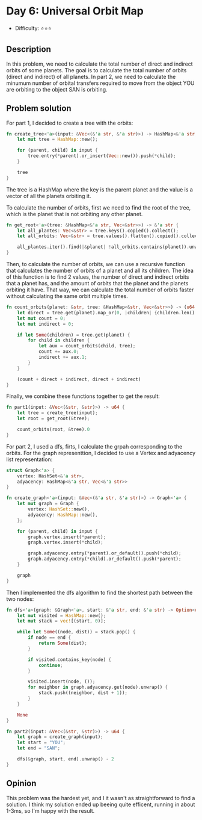 # Day 6: Universal Orbit Map

* Difficulty: ⭐⭐⭐

## Description

In this problem, we need to calculate the total number of direct and indirect orbits of some planets. The goal is to calculate the total number of orbits (direct and indirect) of all planets. In part 2, we need to calculate the minumum number of orbital transfers required to move from the object YOU are orbiting to the object SAN is orbiting.

## Problem solution

For part 1, I decided to create a tree with the orbits:

```rust
fn create_tree<'a>(input: &Vec<(&'a str, &'a str)>) -> HashMap<&'a str, Vec<&'a str>> {
    let mut tree = HashMap::new();

    for (parent, child) in input {
        tree.entry(*parent).or_insert(Vec::new()).push(*child);
    }

    tree
}
```

The tree is a HashMap where the key is the parent planet and the value is a vector of all the planets orbiting it.

To calculate the number of orbits, first we need to find the root of the tree, which is the planet that is not orbiting any other planet.

```rust
fn get_root<'a>(tree: &HashMap<&'a str, Vec<&str>>) -> &'a str {
    let all_plantes: Vec<&str> = tree.keys().copied().collect();
    let all_orbits: Vec<&str> = tree.values().flatten().copied().collect();

    all_plantes.iter().find(|&planet| !all_orbits.contains(planet)).unwrap()
}
```

Then, to calculate the number of orbits, we can use a recursive function that calculates the number of orbits of a planet and all its children. The idea of this function is to find 2 values, the number of direct and indirect orbits that a planet has, and the amount of orbits that the planet and the planets orbiting it have. That way, we can calculate the total number of orbits faster without calculating the same orbit multiple times.

```rust
fn count_orbits(planet: &str, tree: &HashMap<&str, Vec<&str>>) -> (u64, u64) {
    let direct = tree.get(planet).map_or(0, |children| {children.len() as u64});
    let mut count = 0;
    let mut indirect = 0;

    if let Some(children) = tree.get(planet) {
        for child in children {
            let aux = count_orbits(child, tree);
            count += aux.0;
            indirect += aux.1;
        }
    }

    (count + direct + indirect, direct + indirect)
}
```

Finally, we combine these functions together to get the result:

```rust
fn part1(input: &Vec<(&str, &str)>) -> u64 {
    let tree = create_tree(input);
    let root = get_root(&tree);

    count_orbits(root, &tree).0
}
```

For part 2, I used a dfs, firts, I calculate the grpah corresponding to the orbits. For the graph representtion, I decided to use a Vertex and adyacency list representation:

```rust
struct Graph<'a> {
    vertex: HashSet<&'a str>,
    adyacency: HashMap<&'a str, Vec<&'a str>>
}

fn create_graph<'a>(input: &Vec<(&'a str, &'a str)>) -> Graph<'a> {
    let mut graph = Graph {
        vertex: HashSet::new(), 
        adyacency: HashMap::new(),
    };

    for (parent, child) in input {
        graph.vertex.insert(*parent);
        graph.vertex.insert(*child);

        graph.adyacency.entry(*parent).or_default().push(*child);
        graph.adyacency.entry(*child).or_default().push(*parent);
    }

    graph
}
```

Then I implemented the dfs algorithm to find the shortest path between the two nodes:

```rust
fn dfs<'a>(graph: &Graph<'a>, start: &'a str, end: &'a str) -> Option<u64> {
    let mut visited = HashMap::new();
    let mut stack = vec![(start, 0)];

    while let Some((node, dist)) = stack.pop() {
        if node == end {
            return Some(dist);
        }

        if visited.contains_key(node) {
            continue;
        }

        visited.insert(node, ());
        for neighbor in graph.adyacency.get(node).unwrap() {
            stack.push((neighbor, dist + 1));
        }
    }

    None
}

fn part2(input: &Vec<(&str, &str)>) -> u64 {
    let graph = create_graph(input);
    let start = "YOU";
    let end = "SAN";

    dfs(&graph, start, end).unwrap() - 2
}
```

## Opinion

This problem was the hardest yet, and I it wasn't as straightforward to find a solution. I think my solution ended up beeing quite efficent, running in about 1-3ms, so I'm happy with the result.
